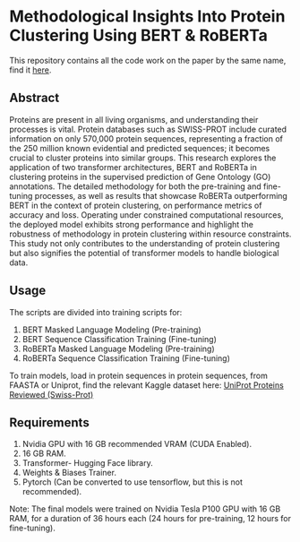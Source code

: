 # Methodological Insights Into Protein Clustering Using BERT & RoBERTa
This repository contains all the code work on the paper by the same name, find it [here](https://ieeexplore.ieee.org/document/10677287).
## Abstract
Proteins are present in all living organisms, and understanding their processes is vital. Protein databases such as SWISS-PROT include curated information on only 570,000 protein sequences, representing a fraction of the 250 million known evidential and predicted sequences; it becomes crucial to cluster proteins into similar groups. This research explores the application of two transformer architectures, BERT and RoBERTa in clustering proteins in the supervised prediction of Gene Ontology (GO) annotations. The detailed methodology for both the pre-training and fine-tuning processes, as well as results that showcase RoBERTa outperforming BERT in the context of protein clustering, on performance metrics of accuracy and loss. Operating under constrained computational resources, the deployed model exhibits strong performance and highlight the robustness of methodology in protein clustering within resource constraints. This study not only contributes to the understanding of protein clustering but also signifies the potential of transformer models to handle biological data.

## Usage
The scripts are divided into training scripts for:
1. BERT Masked Language Modeling (Pre-training)
2. BERT Sequence Classification Training (Fine-tuning)
1. RoBERTa Masked Language Modeling (Pre-training)
4. RoBERTa Sequence Classification Training (Fine-tuning)

To train models, load in protein sequences in protein sequences, from FAASTA or Uniprot, find the relevant Kaggle dataset here: [UniProt Proteins Reviewed (Swiss-Prot)](https://www.kaggle.com/datasets/andreylovyagin/uniprot-proteins-reviewed-swissprot)
## Requirements
1. Nvidia GPU with 16 GB recommended VRAM (CUDA Enabled).
2. 16 GB RAM.
3. Transformer- Hugging Face library.
4. Weights & Biases Trainer.
5. Pytorch (Can be converted to use tensorflow, but this is not recommended).

Note: The final models were trained on Nvidia Tesla P100 GPU with 16 GB RAM, for a duration of 36 hours each (24 hours for pre-training, 12 hours for fine-tuning).
